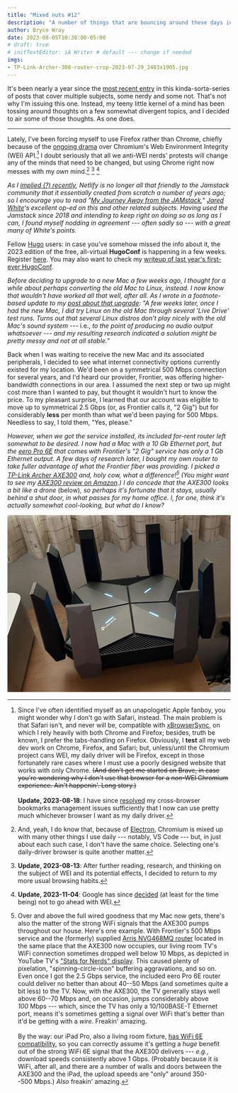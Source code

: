 ```yaml
---
title: "Mixed nuts #12"
description: "A number of things that are bouncing around these days inside my somewhat reasonable facsimile of a brain."
author: Bryce Wray
date: 2023-08-05T10:38:00-05:00
# draft: true
# initTextEditor: iA Writer # default --- change if needed
imgs:
- TP-Link-Archer-300-router-crop-2023-07-29_2403x1905.jpg
---
```


It's been nearly a year since the [most recent entry](/posts/2022/08/mixed-nuts-11/) in this kinda-sorta-series of posts that cover multiple subjects, some nerdy and some not. That's not why I'm issuing this one. Instead, my teeny little kernel of a mind has been tossing around thoughts on a few somewhat divergent topics, and I decided to air some of those thoughts. As one does.

<!--more-->

----

Lately, I've been forcing myself to use Firefox rather than Chrome, chiefly because of the [ongoing drama](https://news.ycombinator.com/item?id=36876301) over Chromium's Web Environment Integrity (WEI) API.[^Safari] I doubt seriously that all we anti-WEI nerds' protests will change any of the minds that need to be changed, but using Chrome right now messes with my *own* mind.[^Electron] [^OhWell] [^WEIchg]

[^Electron]: And, yeah, I do know that, because of [Electron](https://www.electronjs.org/), Chromium is mixed up with many other things I use daily --- notably, VS Code --- but, in just about each such case, I don't have the same choice. Selecting one's daily-driver browser is quite another matter.

[^Safari]: Since I've often identified myself as an unapologetic Apple fanboy, you might wonder why I don't go with Safari, instead. The main problem is that Safari isn't, and never will be, compatible with [xBrowserSync](https://www.xbrowsersync.org/), on which I rely heavily with both Chrome and Firefox; besides, truth be known, I prefer the tabs-handling on Firefox. Obviously, I **test** all my web dev work on Chrome, Firefox, and Safari; but, unless/until the Chromium project cans WEI, my daily driver will be Firefox, except in those fortunately rare cases where I must use a poorly designed website that works with only Chrome. ~~(And don't get me started on Brave, in case you're wondering why I don't use that browser for a *non*-WEI Chromium experience. Ain't happenin'. Long story.)~~ \
\
**Update, 2023-08-18**: I have since [resolved](/posts/2023/08/cross-browser-bookmarks-sync-bookmacster/) my cross-browser bookmarks management issues sufficiently that I now can use pretty much whichever browser I want as my daily driver.

[^OhWell]: **Update, 2023-08-13**: After further reading, research, and thinking on the subject of WEI and its potential effects, I decided to return to my more usual browsing habits.

[^WEIchg]: **Update, 2023-11-04**: Google has since [decided](https://android-developers.googleblog.com/2023/11/increasing-trust-for-embedded-media.html) (at least for the time being) not to go ahead with WEI.

*As I [implied (?) recently](/posts/2023/07/good-news-cloudcannon-eleventy/), Netlify is no longer all that friendly to the Jamstack community that it essentially created from scratch a number of years ago; so I encourage you to read "[My Journey Away from the JAMstack](https://www.spicyweb.dev/farewell-jamstack/)," [Jared White](https://www.jaredwhite.com/)'s excellent op-ed on this and other related subjects. Having used the Jamstack since 2018 and intending to keep right on doing so as long as I can, I found myself nodding in agreement --- often sadly so --- with a great many of White's points.*

Fellow [Hugo](https://gohugo.io) users: in case you've somehow missed the info about it, the 2023 edition of the free, all-virtual **HugoConf** is happening in a few weeks. Register [here](https://hugoconf.io). You may also want to check my [writeup of last year's first-ever HugoConf](/posts/2022/07/impressions-hugoconf-2022/).

*Before deciding to upgrade to a new Mac a few weeks ago, I thought for a while about perhaps converting the old Mac to Linux, instead. I now know that wouldn't have worked all that well, after all. As I wrote in a footnote-based update to my [post about that upgrade](/posts/2023/07/making-good-move/): "A few weeks later, once I had the new Mac, I did try Linux on the old Mac through several 'Live Drive' test runs. Turns out that several Linux distros don't play nicely with the old Mac's sound system* --- i.e., *to the point of producing no audio output whatsoever --- and my resulting research indicated a solution might be pretty messy *and* not at all stable."*

Back when I was waiting to receive the new Mac and its associated peripherals, I decided to see what internet connectivity options currently existed for my location. We'd been on a symmetrical 500 Mbps connection for several years, and I'd heard our provider, Frontier, was offering higher-bandwidth connections in our area. I assumed the next step or two up might cost more than I wanted to pay, but thought it wouldn't hurt to know the price. To my pleasant surprise, I learned that our account was eligible to move up to symmetrical 2.5 Gbps (or, as Frontier calls it, "2 Gig") but for considerably **less** per month than what we'd been paying for 500 Mbps. Needless to say, I told them, "Yes, please."

*However, when we got the service installed, its included for-rent router left somewhat to be desired. I now had a Mac with a 10 Gb Ethernet port, but the [eero Pro 6E](https://eero.com/shop/eero-pro-6e) that comes with Frontier's "2 Gig" service has only a 1 Gb Ethernet output. A few days of research later, I bought my own router to take fuller advantage of what the Frontier fiber was providing. I picked a [TP-Link Archer AXE300](https://www.tp-link.com/us/home-networking/wifi-router/archer-axe300/) and, holy cow, what a difference![^YTTV] (You might want to see my [AXE300 review on Amazon](https://www.amazon.com/gp/customer-reviews/R3E18AL43BRSOQ/ref=cm_cr_dp_d_rvw_ttl?ie=UTF8&ASIN=B0BCWBCY34).) I do concede that the AXE300 looks a bit like a drone* (below)*, so perhaps it's fortunate that it stays, usually behind a shut door, in what passes for my home office. I, for one, think it's actually somewhat cool-looking, but what do I know?*

[^YTTV]: Over and above the full wired goodness that my Mac now gets, there's also the matter of the strong WiFi signals that the AXE300 pumps throughout our house. Here's one example. With Frontier's 500 Mbps service and the (formerly) supplied [Arris NVG468MQ router](https://www.modemguides.com/shop/arris-nvg468mq/) located in the same place that the AXE300 now occupies, our living room TV's WiFi connection sometimes dropped well below 10 Mbps, as depicted in YouTube TV's ["Stats for Nerds" display](https://lifehacker.com/how-to-use-youtubes-stats-for-nerds-1846125645). This caused plenty of pixelation, "spinning-circle-icon" buffering aggravations, and so on. Even once I got the 2.5 Gbps service, the included eero Pro 6E router could deliver no better than about 40--50 Mbps (and sometimes quite a bit less) to the TV. Now, with the AXE300, the TV generally stays well above 60--70 Mbps and, on occasion, jumps considerably above *100* Mbps --- which, since the TV has only a 10/100BASE-T Ethernet port, means it's sometimes getting a signal over WiFi that's better than it'd be getting with a *wire*. Freakin' amazing.\
\
By the way: our iPad Pro, also a living room fixture, [has WiFi 6E compatibility](https://support.apple.com/kb/SP882?locale=en_US), so you can correctly assume it's getting a *huge* benefit out of the strong WiFi 6E signal that the AXE300 delivers --- *e.g.*, download speeds consistently above 1 Gbps. (Probably because it *is* WiFi, after all, and there are a number of walls and doors between the AXE300 and the iPad, the upload speeds are "only" around 350--500 Mbps.) *Also* freakin' amazing.

![A TP-Link Archer AXE300 router sitting on a desktop](TP-Link-Archer-300-router-crop-2023-07-29_2403x1905.jpg)
